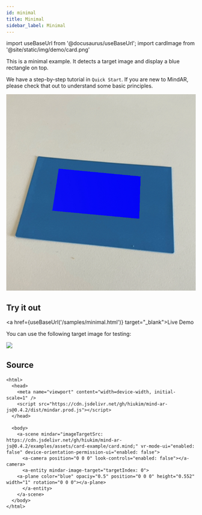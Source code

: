 ```yaml
---
id: minimal 
title: Minimal
sidebar_label: Minimal 
---
```


import useBaseUrl from '@docusaurus/useBaseUrl';
import cardImage from '@site/static/img/demo/card.png'

This is a minimal example. It detects a target image and display a blue rectangle on top. 

We have a step-by-step tutorial in `Quick Start`. If you are new to MindAR, please check that out to understand some basic principles.

![img](/img/demo/minimal-demo.jpeg)

## Try it out
<a href={useBaseUrl('/samples/minimal.html')} target="_blank">Live Demo</a>

You can use the following target image for testing:

<img src={cardImage} width="300" />

## Source
```
<html>
  <head>
    <meta name="viewport" content="width=device-width, initial-scale=1" />
    <script src="https://cdn.jsdelivr.net/gh/hiukim/mind-ar-js@0.4.2/dist/mindar.prod.js"></script>
  </head>

  <body>
    <a-scene mindar="imageTargetSrc: https://cdn.jsdelivr.net/gh/hiukim/mind-ar-js@0.4.2/examples/assets/card-example/card.mind;" vr-mode-ui="enabled: false" device-orientation-permission-ui="enabled: false">
      <a-camera position="0 0 0" look-controls="enabled: false"></a-camera>
      <a-entity mindar-image-target="targetIndex: 0">
	<a-plane color="blue" opaciy="0.5" position="0 0 0" height="0.552" width="1" rotation="0 0 0"></a-plane>
      </a-entity>
    </a-scene>
  </body>
</html>
```
